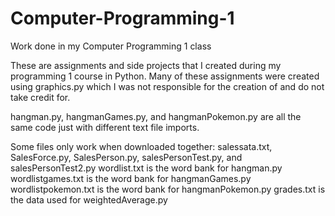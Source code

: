 # Computer-Programming-1
Work done in my Computer Programming 1 class

These are assignments and side projects that I created during my programming 1 course in Python.
Many of these assignments were created using graphics.py which I was not responsible for the creation of and do not take credit for.

hangman.py, hangmanGames.py, and hangmanPokemon.py are all the same code just with different text file imports.

Some files only work when downloaded together:
salessata.txt, SalesForce.py, SalesPerson.py, salesPersonTest.py, and salesPersonTest2.py
wordlist.txt is the word bank for hangman.py
wordlistgames.txt is the word bank for hangmanGames.py
wordlistpokemon.txt is the word bank for hangmanPokemon.py
grades.txt is the data used for weightedAverage.py
